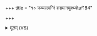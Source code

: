 +++
title = "१० क्रव्यादमग्निं शशमानमुक्थ्यं\uf184"

+++
<details><summary>मूलम् (VS)</summary>

क्र॒व्याद॑म॒ग्निं श॑शमा॒नमु॒क्थ्यं प्र हि॑णोमि प॒थिभिः॑ पितृ॒याणैः॑। मा दे॑व॒यानैः॒ पुन॒रा गा॒ अत्रै॒वैधि॑ पि॒तृषु॑ जागृहि॒ त्वम् ॥
</details>